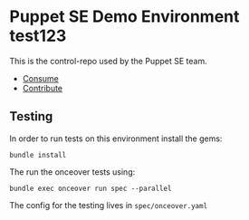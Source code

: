 Puppet SE Demo Environment test123
==========================

This is the control-repo used by the Puppet SE team.

* [Consume](docs/consume.md)
* [Contribute](docs/contribute.md)

## Testing

In order to run tests on this environment install the gems:

```shell
bundle install
```

The run the onceover tests using:

```shell
bundle exec onceover run spec --parallel
```

The config for the testing lives in `spec/onceover.yaml`
